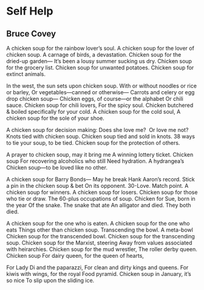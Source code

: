 # Self Help
## Bruce Covey
A chicken soup for the rainbow lover’s soul.
A chicken soup for the lover of chicken soup.
A carnage of birds, a devastation.
Chicken soup for the dried-up garden—
It’s been a lousy summer sucking us dry.
Chicken soup for the grocery list.
Chicken soup for unwanted potatoes.
Chicken soup for extinct animals.

In the west, the sun sets upon chicken soup.
With or without noodles or rice or barley,
Or vegetables—canned or otherwise—
Carrots and celery or egg drop chicken soup—
Chicken eggs, of course—or the alphabet
Or chili sauce. Chicken soup for chili lovers,
For the spicy soul. Chicken butchered
& boiled specifically for your cold.
A chicken soup for the cold soul,
A chicken soup for the sole of your shoe.

A chicken soup for decision making:
Does she love me?  Or love me not?
Knots tied with chicken soup.
Chicken soup tied and sold in knots.
38 ways to tie your soup, to be tied.
Chicken soup for the protection of others.

A prayer to chicken soup, may it bring me
A winning lottery ticket. Chicken soup
For recovering alcoholics who still
Need hydration. A hydrangea’s
Chicken soup—to be loved like no other.

A chicken soup for Barry Bonds—
May he break Hank Aaron’s record.
Stick a pin in the chicken soup & bet
On its opponent. 30-Love. Match point.
A chicken soup for winners.
A chicken soup for losers.
Chicken soup for those who tie or draw.
The 60-plus occupations of soup.
Chicken for Sue, born in the year
Of the snake. The snake that ate
An alligator and died. They both died.

A chicken soup for the one who is eaten.
A chicken soup for the one who eats
Things other than chicken soup.
Transcending the bowl. A meta-bowl
Chicken soup for the transcended bowl.
Chicken soup for the transcending soup.
Chicken soup for the Marxist, steering
Away from values associated with heirarchies.
Chicken soup for the mud wrestler,
The roller derby queen. Chicken soup
For dairy queen, for the queen of hearts,

For Lady Di and the paparazzi,
For clean and dirty kings and queens.
For kiwis with wings, for the royal
Food pyramid. Chicken soup in
January, it’s so nice
To slip upon the sliding ice.

#